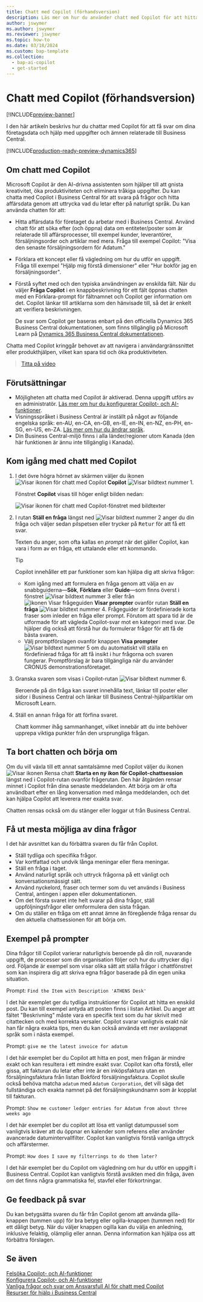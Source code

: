 ```yaml
---
title: Chatt med Copilot (förhandsversion)
description: Läs mer om hur du använder chatt med Copilot för att hitta data och få hjälp i Business Central.
author: jswymer
ms.author: jswymer
ms.reviewer: jswymer
ms.topic: how-to
ms.date: 03/18/2024
ms.custom: bap-template
ms.collection:
  - bap-ai-copilot
  - get-started
---
```


# <a name="chat-with-copilot-preview"></a>Chatt med Copilot (förhandsversion)

[!INCLUDE[preview-banner](includes/preview-banner.md)]

I den här artikeln beskrivs hur du chattar med Copilot för att få svar om dina företagsdata och hjälp med uppgifter och ämnen relaterade till Business Central.

[!INCLUDE[production-ready-preview-dynamics365](includes/production-ready-preview-dynamics365.md)]

## <a name="about-chat-with-copilot"></a>Om chatt med Copilot

Microsoft Copilot är den AI-drivna assistenten som hjälper till att gnista kreativitet, öka produktiviteten och eliminera tråkiga uppgifter. Du kan chatta med Copilot i Business Central för att svara på frågor och hitta affärsdata genom att uttrycka vad du letar efter på naturligt språk. Du kan använda chatten för att:

- Hitta affärsdata för företaget du arbetar med i Business Central. Använd chatt för att söka efter (och öppna) data om entiteter/poster som är relaterade till affärsprocesser, till exempel kunder, leverantörer, försäljningsorder och artiklar med mera. Fråga till exempel Copilot: "Visa den senaste försäljningsordern för Adatum."
- Förklara ett koncept eller få vägledning om hur du utför en uppgift. Fråga till exempel "Hjälp mig förstå dimensioner" eller "Hur bokför jag en försäljningsorder".
- Förstå syftet med och den typiska användningen av enskilda fält. När du väljer **Fråga Copilot** i en knappbeskrivning för ett fält öppnas chatten med en Förklara-prompt för fältnamnet och Copilot ger information om det. Copilot länkar till artiklarna som den hänvisade till, så det är enkelt att verifiera beskrivningen.

  De svar som Copilot ger baseras enbart på den officiella Dynamics 365 Business Central dokumentationen, som finns tillgänglig på Microsoft Learn på [Dynamics 365 Business Central dokumentationen](/dynamics365/business-central/).

Chatta med Copilot kringgår behovet av att navigera i användargränssnittet eller produkthjälpen, vilket kan spara tid och öka produktiviteten.
  
> [Titta på video](https://go.microsoft.com/fwlink/?linkid=2250609)

## <a name="prerequisites"></a>Förutsättningar

- Möjligheten att chatta med Copilot är aktiverad. Denna uppgift utförs av en administratör. [Läs mer om hur du konfigurerar Copilot- och AI-funktioner](enable-ai.md).
- Visningsspråket i Business Central är inställt på något av följande engelska språk: en-AU, en-CA, en-GB, en-IE, en-IN, en-NZ, en-PH, en-SG, en-US, en-ZA. [Läs mer om hur du ändrar språk](ui-change-basic-settings.md#language).
- Din Business Central-miljö finns i alla länder/regioner utom Kanada (den här funktionen är ännu inte tillgänglig i Kanada).

## <a name="get-started-using-chat-with-copilot"></a>Kom igång med chatt med Copilot

1. I det övre högra hörnet av skärmen väljer du ikonen ![Visar ikonen för chatt med Copilot](media/chat-copilot-icon.png) **Copilot** ![Visar bildtext nummer 1](media/callout-number-1.svg).

   Fönstret **Copilot** visas till höger enligt bilden nedan:

    ![Visar ikonen för chatt med Copilot-fönstret med bildtexter](media/chat-with-copilot-pane.svg)

1. I rutan **Ställ en fråga** längst ned ![Visar bildtext nummer 2](media/callout-number-2.svg) anger du din fråga och väljer sedan pilspetsen eller trycker på <kbd>Retur</kbd> för att få ett svar.

   Texten du anger, som ofta kallas en *prompt* när det gäller Copilot, kan vara i form av en fråga, ett uttalande eller ett kommando.

   > [!TIP]
   > Copilot innehåller ett par funktioner som kan hjälpa dig att skriva frågor:
   > - Kom igång med att formulera en fråga genom att välja en av snabbguiderna&mdash;**Sök**, **Förklara** eller **Guide**&mdash;som finns överst i fönstret ![Visar bildtext nummer 3](media/callout-number-3.svg) eller från ![ikonen Visar frågeguiden](media/prompt-guide-icon.png) **Visar prompter** ovanför rutan **Ställ en fråga** ![Visar bildtext nummer 4](media/callout-number-4.svg). Frågeguider är fördefinierade korta fraser som inleder en fråga eller prompt. Förutom att spara tid är de utformade för att vägleda Copilot-svar mot en kategori med svar. De hjälper dig också att förstå hur du formulerar frågor för att få de bästa svaren.
   > - Välj promptförslagen ovanför knappen **Visa prompter** ![Visar bildtext nummer 5](media/callout-number-5.svg) om du automatiskt vill ställa en fördefinierad fråga för att få insikt i hur frågorna och svaren fungerar. Promptförslag är bara tillgängliga när du använder CRONUS demonstrationsföretaget.

1. Granska svaren som visas i Copilot-rutan ![Visar bildtext nummer 6](media/callout-number-6.svg).

   Beroende på din fråga kan svaret innehålla text, länkar till poster eller sidor i Business Central och länkar till Business Central-hjälpartiklar om Microsoft Learn.

1. Ställ en annan fråga för att förfina svaret.

   Chatt kommer ihåg sammanhanget, vilket innebär att du inte behöver upprepa viktiga punkter från den ursprungliga frågan.

## <a name="clear-chat-to-start-over"></a>Ta bort chatten och börja om

Om du vill växla till ett annat samtalsämne med Copilot väljer du ikonen ![Visar ikonen Rensa chatt](media/clear-chat-icon.png) **Starta en ny ikon för Copilot-chattsession** längst ned i Copilot-rutan ovanför frågerutan. Den här åtgärden rensar minnet i Copilot från dina senaste meddelanden. Att börja om är ofta användbart efter en lång konversation med många meddelanden, och det kan hjälpa Copilot att leverera mer exakta svar.

Chatten rensas också om du stänger eller loggar ut från Business Central.

## <a name="tips-for-better-questions"></a>Få ut mesta möjliga av dina frågor

I det här avsnittet kan du förbättra svaren du får från Copilot.

- Ställ tydliga och specifika frågor.
- Var kortfattad och undvik långa meningar eller flera meningar.
- Ställ en fråga i taget. <!--Avoid asking about multiple questions in one message.-->
- Använd naturligt språk och uttryck frågorna på ett vänligt och konversationsmässigt sätt.
- Använd nyckelord, fraser och termer som du vet används i Business Central, antingen i appen eller dokumentationen.
- Om det första svaret inte helt svarar på dina frågor, ställ uppföljningsfrågor eller omformulera den sista frågan.
- Om du ställer en fråga om ett annat ämne än föregående fråga rensar du den aktuella chattsessionen för att börja om.

## <a name="example-prompts"></a>Exempel på prompter

Dina frågor till Copilot varierar naturligtvis beroende på din roll, nuvarande uppgift, de processer som din organisation följer och hur du uttrycker dig i ord. Följande är exempel som visar olika sätt att ställa frågor i chattfönstret som kan inspirera dig att skriva egna frågor baserade på din egen unika situation.

Prompt: `Find the Item with Description 'ATHENS Desk'`

I det här exemplet ger du tydliga instruktioner för Copilot att hitta en enskild post. Du kan till exempel antyda att posten finns i listan Artikel. Du anger att fältet "Beskrivning" måste vara en specifik text som du har skrivit med citattecken och med korrekta versaler. Copilot svarar vanligtvis exakt när han får några exakta tips, men du kan också använda ett mer avslappnat språk som i nästa exempel.

Prompt: `give me the latest invoice for adatum`

I det här exemplet ber du Copilot att hitta en post, men frågan är mindre exakt och kan resultera i ett mindre exakt svar. Copilot kan ofta förstå, eller gissa, att fakturan du letar efter inte är en inköpsfaktura utan en försäljningsfaktura från listan Bokförd försäljningsfaktura. Copilot skulle också behöva matcha `adatum` med `Adatum Corporation`, det vill säga det fullständiga och exakta namnet på det försäljningskundnamn som är kopplat till fakturan.

Prompt: `Show me customer ledger entries for Adatum from about three weeks ago`

I det här exemplet ber du copilot att lösa ett vanligt datumpussel som vanligtvis kräver att du öppnar en kalender som referens eller använder avancerade datumintervallfilter. Copilot kan vanligtvis förstå vanliga uttryck och affärstermer.

Prompt: `How does I save my filterrings to do them later?`

I det här exemplet ber du Copilot om vägledning om hur du utför en uppgift i Business Central. Copilot kan vanligtvis förstå avsikten med din fråga, även om det finns några grammatiska fel, stavfel eller förkortningar.

## <a name="provide-feedback-on-answers"></a>Ge feedback på svar

Du kan betygsätta svaren du får från Copilot genom att använda gilla-knappen (tummen upp) för bra betyg eller ogilla-knappen (tummen ned) för ett dåligt betyg. När du väljer knappen ogilla kan du välja en anledning, inklusive felaktig, olämplig eller annan. Denna information kan hjälpa oss att förbättra förslagen.

<!--
1. If you want help getting you're question started, select the prompts either from the **Find**, **Explain**, or **Guide** buttons at the top of the Coplit pane or use the **View Prompts** menu above **Ask a question** box at the bottom.

   Prompts are predefined short phrases that start a question. Apart from saving you time, they're designed to target responses to specific categories. They also help you undestand how you can phrase questions to get the responses.-->
## <a name="see-also"></a>Se även

[Felsöka Copilot- och AI-funktioner](ai-copilot-troubleshooting.md)  
[Konfigurera Copilot- och AI-funktioner](enable-ai.md)  
[Vanliga frågor och svar om Ansvarsfull AI för chatt med Copilot](faqs-chat-with-copilot.md)  
[Resurser för hjälp i Business Central](product-help-and-support.md)  

